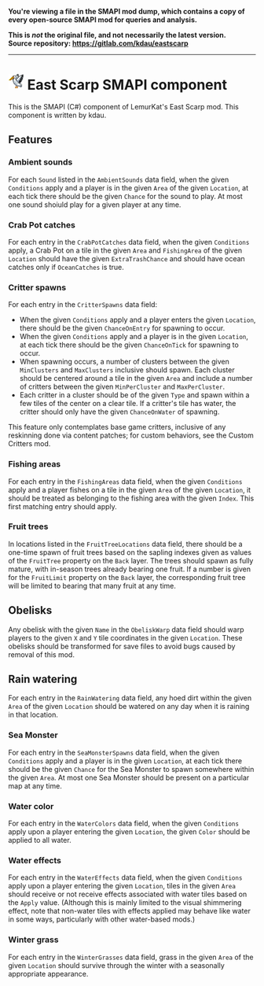 **You're viewing a file in the SMAPI mod dump, which contains a copy of every open-source SMAPI mod
for queries and analysis.**

**This is _not_ the original file, and not necessarily the latest version.**  
**Source repository: https://gitlab.com/kdau/eastscarp**

----

# ![[icon]](promo/icon.png) East Scarp SMAPI component

This is the SMAPI (C#) component of LemurKat's East Scarp mod. This component is written by kdau.

## Features

### Ambient sounds

For each `Sound` listed in the `AmbientSounds` data field, when the given `Conditions` apply and a player is in the given `Area` of the given `Location`, at each tick there should be the given `Chance` for the sound to play. At most one sound shoiuld play for a given player at any time.

### Crab Pot catches

For each entry in the `CrabPotCatches` data field, when the given `Conditions` apply, a Crab Pot on a tile in the given `Area` and `FishingArea` of the given `Location` should have the given `ExtraTrashChance` and should have ocean catches only if `OceanCatches` is true.

### Critter spawns

For each entry in the `CritterSpawns` data field:

* When the given `Conditions` apply and a player enters the given `Location`, there should be the given `ChanceOnEntry` for spawning to occur.
* When the given `Conditions` apply and a player is in the given `Location`, at each tick there should be the given `ChanceOnTick` for spawning to occur.
* When spawning occurs, a number of clusters between the given `MinClusters` and `MaxClusters` inclusive should spawn. Each cluster should be centered around a tile in the given `Area` and include a number of critters between the given `MinPerCluster` and `MaxPerCluster`.
* Each critter in a cluster should be of the given `Type` and spawn within a few tiles of the center on a clear tile. If a critter's tile has water, the critter should only have the given `ChanceOnWater` of spawning.

This feature only contemplates base game critters, inclusive of any reskinning done via content patches; for custom behaviors, see the Custom Critters mod.

### Fishing areas

For each entry in the `FishingAreas` data field, when the given `Conditions` apply and a player fishes on a tile in the given `Area` of the given `Location`, it should be treated as belonging to the fishing area with the given `Index`. This first matching entry should apply.

### Fruit trees

In locations listed in the `FruitTreeLocations` data field, there should be a one-time spawn of fruit trees based on the sapling indexes given as values of the `FruitTree` property on the `Back` layer. The trees should spawn as fully mature, with in-season trees already bearing one fruit. If a number is given for the `FruitLimit` property on the `Back` layer, the corresponding fruit tree will be limited to bearing that many fruit at any time.

## Obelisks

Any obelisk with the given `Name` in the `ObeliskWarp` data field should warp players to the given `X` and `Y` tile coordinates in the given `Location`. These obelisks should be transformed for save files to avoid bugs caused by removal of this mod.

## Rain watering

For each entry in the `RainWatering` data field, any hoed dirt within the given `Area` of the given `Location` should be watered on any day when it is raining in that location.

### Sea Monster

For each entry in the `SeaMonsterSpawns` data field, when the given `Conditions` apply and a player is in the given `Location`, at each tick there should be the given `Chance` for the Sea Monster to spawn somewhere within the given `Area`. At most one Sea Monster should be present on a particular map at any time.

### Water color

For each entry in the `WaterColors` data field, when the given `Conditions` apply upon a player entering the given `Location`, the given `Color` should be applied to all water.

### Water effects

For each entry in the `WaterEffects` data field, when the given `Conditions` apply upon a player entering the given `Location`, tiles in the given `Area` should receive or not receive effects associated with water tiles based on the `Apply` value. (Although this is mainly limited to the visual shimmering effect, note that non-water tiles with effects applied may behave like water in some ways, particularly with other water-based mods.)

### Winter grass

For each entry in the `WinterGrasses` data field, grass in the given `Area` of the given `Location` should survive through the winter with a seasonally appropriate appearance.
